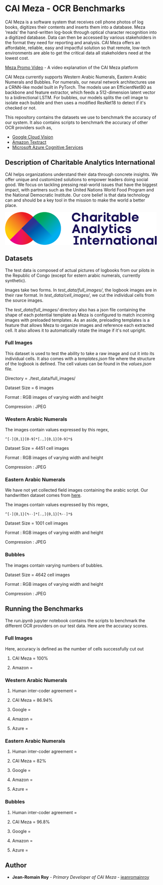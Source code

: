 # CAI Meza - OCR Benchmarks

CAI Meza is a software system that receives cell phone photos of log books, digitizes their contents and inserts them into a database. Meza ‘reads’ the hand-written log-book through optical character recognition into a digitized database. Data can then be accessed by various stakeholders in the format they need for reporting and analysis. CAI Meza offers an affordable, reliable, easy and impactful solution so that remote, low-tech environments are able to get the critical data all stakeholders need at the lowest cost.

[Meza Promo Video](https://youtu.be/wlABTMQILg8) - A video explanation of the CAI Meza platform

CAI Meza currently supports Western Arabic Numerals, Eastern Arabic Numerals and Bubbles. For numerals, our neural network architectures use a CRNN-like model built in PyTorch. The models use an EfficientNetB0 as backbone and feature extractor, which feeds a 512-dimension latent vector to a bidirectional LSTM. For bubbles, our models splits the cell image to isolate each bubble and then uses a modified ResNet18 to detect if it's checked or not.

This repository contains the datasets we use to benchmark the accuracy of our system. It also contains scripts to benchmark the accuracy of other OCR providers such as,

- [Google Cloud Vision](https://cloud.google.com/vision/docs/ocr)
- [Amazon Textract](https://aws.amazon.com/textract/)
- [Microsoft Azure Cognitive Services](https://azure.microsoft.com/en-ca/services/cognitive-services/directory/vision/)


## Description of Charitable Analytics International

CAI helps organizations understand their data through concrete insights. We offer
unique and customized solutions to empower leaders doing social good. We focus on
tackling pressing real-world issues that have the biggest impact, with partners such as
the United Nations World Food Program and the National Democratic Institute. Our
core belief is that data technology can and should be a key tool in the mission to make
the world a better place.

![](logo.png)


## Datasets

The test data is composed of actual pictures of logbooks from our pilots in the Republic of Congo (except for estern arabic numerals, currently synthetic).

Images take two forms. In *test_data/full_images/*, the logbook images are in their raw format. In *test_data/cell_images/*, we cut the individual cells from the source images.

The *test_data/full_images/* directory also has a json file containing the shape of each potential template as Meza is configured to match incoming images with preloaded templates. As an aside, preloading templates is a feature that allows Meza to organize images and reference each extracted cell. It also allows it to automatically rotate the image if it's not upright.


### Full Images

This dataset is used to test the ability to take a raw image and cut it into its individual cells. It also comes with a *templates.json* file where the structure of the logbook is defined. The cell values can be found in the *values.json* file.

Directory = ./test_data/full_images/

Dataset Size = 6 images

Format : RGB images of varying width and height

Compression : JPEG


### Western Arabic Numerals

The images contain values expressed by this regex,

    ^[-]{0,1}[0-9]*[.,]{0,1}[0-9]*$

Dataset Size = 4451 cell images

Format : RGB images of varying width and height

Compression : JPEG


### Eastern Arabic Numerals

We have not yet collected field images containing the arabic script. Our handwritten dataset comes from [here](https://archive.ics.uci.edu/ml/datasets/PMU-UD).

The images contain values expressed by this regex,

    ^[-]{0,1}[٠-٩]*[.,]{0,1}[٠-٩]*$

Dataset Size = 1001 cell images

Format : RGB images of varying width and height

Compression : JPEG


### Bubbles

The images contain varying numbers of bubbles.

Dataset Size = 4642 cell images

Format : RGB images of varying width and height

Compression : JPEG


## Running the Benchmarks

The *run.ipynb* jupyter notebook contains the scripts to benchmark the different OCR providers on our test data. Here are the accuracy scores.


### Full Images

Here, accuracy is defined as the number of cells successfully cut out

1. CAI Meza = 100%

2. Amazon =


### Western Arabic Numerals

1. Human inter-coder agreement =

2. CAI Meza = 86.94%

3. Google =

4. Amazon =

5. Azure =


### Eastern Arabic Numerals

1. Human inter-coder agreement =

2. CAI Meza = 82%

3. Google =

4. Amazon =

5. Azure =


### Bubbles

1. Human inter-coder agreement =

2. CAI Meza = 96.8%

3. Google =

4. Amazon =

5. Azure =




## Author

* **Jean-Romain Roy** - *Primary Developer of CAI Meza* - [jeanromainroy](https://github.com/jeanromainroy)
